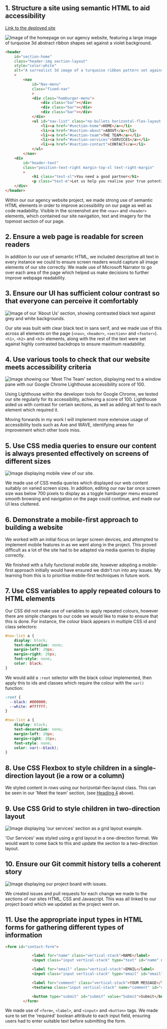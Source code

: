 ## 1. Structure a site using semantic HTML to aid accessibility

[Link to the deployed site](https://fac27.github.io/agency-website/)

![Image of the homepage on our agency website, featuring a large image of turquoise 3d abstract ribbon shapes set against a violet background.](/imagery/Homepage.PNG)

```html
<header
    id="section-home" 
    class="header-img section-layout" 
    style="color:white"
    alt="A surrealist 3d image of a turquoise ribbon pattern set against a violet background."
    >
        <nav 
            id="Nav-menu" 
            class="fixed-nav"
            >
            <div class="hamburger-menu">
                <div class="bar"></div>
                <div class="bar"></div>
                <div class="bar"></div>
            </div>
            <ul id="nav-list" class="no-bullets horizontal-flex-layout nav-text "> 
                <li><a href="#section-home">HOME</a></li>
                <li><a href="#section-about">ABOUT</a></li>
                <li><a href="#section-team">THE TEAM</a></li>
                <li><a href="#section-services">SERVICES</a></li>
                <li><a href="#section-contact">CONTACT</a></li>
            </ul>
        </nav>
    <div 
        id="header-text" 
        class="position-text-right margin-top-xl text-right-margin"
        >
            <h1 class="text-xl">You need a good partner</h1>
            <p class="text-m">Let us help you realise your true potential</p>
    </div>
</header>
```

Within our our agency website project, we made strong use of semantic HTML elements in order to improve accessibility on our page as well as code readability. Visible in the screenshot are the `<nav>` and `<header>` elements, which contained our site navigation, text and imagery for the topmost section of our page. 

## 2. Ensure a web page is readable for screen readers

In addition to our use of semantic HTML, we included descriptive alt text in every instance we could to ensure screen readers would capture all image elements of our site correctly. We made use of Microsoft Narrator to go over each area of the page which helped us make decisions to further improve webpage readability.

## 3. Ensure our UI has sufficient colour contrast so that everyone can perceive it comfortably

![Image of our 'About Us' section, showing contrasted black text against grey and white backgrounds.](/imagery/Contrast.PNG)

Our site was built with clear black text in sans serif, and we made use of this across all elements on the page (`<nav>`, `<header>`, `<section>` and `<footer>`). `<h1>`, `<h2>` and `<h3>` elements, along with the rest of the text were set against highly contrasted backdrops to ensure maximum readability.

## 4. Use various tools to check that our website meets accessibility criteria

![Image showing our 'Meet The Team' section, displaying next to a window pane with our Google Chrome Lighthouse accessibility score of 100.](/imagery/AccessTools.PNG)

Using Lighthouse within the developer tools for Google Chrome, we tested our site regularly for its accessibility, achieving a score of 100. Lighthouse aided us with contrast for certain sections, as well as adding alt text to each element which required it. 

Moving forwards in my work I will implement more extensive usage of accessibility tools such as Axe and WAVE, identifying areas for improvement which other tools miss.

## 5. Use CSS media queries to ensure our content is always presented effectively on screens of different sizes

![Image displaying mobile view of our site.](/imagery/MediaQueries.PNG)

We made use of CSS media queries which displayed our web content suitably on varied screen sizes. In addition, editing our nav bar once screen size was below 700 pixels to display as a toggle hamburger menu ensured smooth browsing and navigation on the page could continue, and made our UI less cluttered.

## 6. Demonstrate a mobile-first approach to building a website

We worked with an initial focus on larger screen devices, and attempted to implement mobile features in as we went along in the project. This proved difficult as a lot of the site had to be adapted via media queries to display correctly. 

We finished with a fully functional mobile site, however adopting a mobile-first approach initially would have ensured we didn't run into any issues. My learning from this is to prioritise mobile-first techniques in future work.

## 7. Use CSS variables to apply repeated colours to HTML elements

Our CSS did not make use of variables to apply repeated colours, however there are simple changes to our code we would like to make to ensure that this is done. For instance, the colour black appears in multiple CSS id and class selectors: 

```css
#nav-list a {
    display: block;
    text-decoration: none;
    margin-left: 20px;
    margin-right: 20px;
    font-style: none;
    color: black;
}
```
We would add a `:root` selector with the black colour implemented, then apply this to ids and classes which require the colour with the `var()` function:

```css
:root {
  --black: #000000;
  --white: #ffffff;
}

#nav-list a {
    display: block;
    text-decoration: none;
    margin-left: 20px;
    margin-right: 20px;
    font-style: none;
    color: var(--black);
}
```

## 8. Use CSS Flexbox to style children in a single-direction layout (ie a row or a column)

We styled content in rows using our horizontal-flex-layout class. This can be seen in our 'Meet the team' section, (see [Heading 4](#4-use-various-tools-to-check-that-our-website-meets-accessibility-criteria) above).

## 9. Use CSS Grid to style children in two-direction layout

![Image displaying 'our services' section as a grid layout example.](/imagery/OurServices.PNG)

'Our Services' was styled using a grid layout in a one-direction format. We would want to come back to this and update the section to a two-direction layout.

## 10. Ensure our Git commit history tells a coherent story

![Image displaying our project board with issues.](/imagery/ProjectBoard.PNG)

We created issues and pull requests for each change we made to the sections of our sites HTML, CSS and Javascript. This was all linked to our project board which we updated as the project went on. 

## 11. Use the appropriate input types in HTML forms for gathering different types of information

```html
<form id="contact-form">

            <label for="name" class="vertical-stack">NAME</label>
            <input class="input vertical-stack" type="text" id="name" name="name" required>

            <label for="email" class="vertical-stack">EMAIL</label>
            <input class="input vertical-stack" type="email" id="email" name="email" required>

            <label for="comment" class="vertical-stack">YOUR MESSAGE</label>
            <textarea class="input vertical-stack" name="comment" id="comment" rows="10" cols="30" minlength="10" maxlength="150" required></textarea>

            <button type="submit" id="submit" value="Submit">Submit</button>
        </form>
```

We made use of `<form>`, `<label>`, and `<input>` and `<button>` tags. We made sure to set the 'required' boolean attribute to each input field, ensuring users had to enter suitable text before submitting the form.
